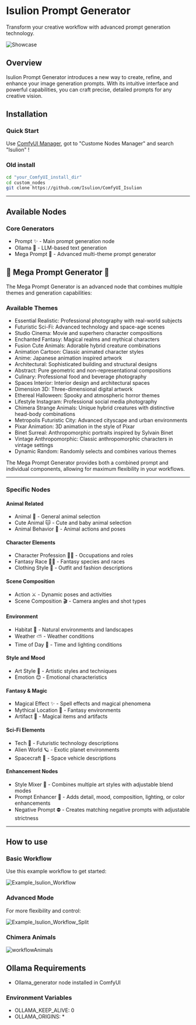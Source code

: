 # Isulion Prompt Generator

Transform your creative workflow with advanced prompt generation technology.

![Showcase](https://github.com/user-attachments/assets/56d69f0a-d840-42de-93ef-5378293263ee)

## Overview

Isulion Prompt Generator introduces a new way to create, refine, and enhance your image generation prompts. With its intuitive interface and powerful capabilities, you can craft precise, detailed prompts for any creative vision.

## Installation

### Quick Start

Use [ComfyUI Manager](https://github.com/ltdrdata/ComfyUI-Manager), got to "Custome Nodes Manager" and search  "Isulion" !

### Old install

```bash
cd "your_ComfyUI_install_dir"
cd custom_nodes
git clone https://github.com/Isulion/ComfyUI_Isulion
```

--------------

## Available Nodes

### Core Generators

- Prompt  ✨ - Main prompt generation node
- Ollama  🤖 - LLM-based text generation
- Mega Prompt 🎯 - Advanced multi-theme prompt generator

## 🎯 Mega Prompt Generator 🎯

The Mega Prompt Generator is an advanced node that combines multiple themes and generation capabilities:

### Available Themes

- Essential Realistic: Professional photography with real-world subjects
- Futuristic Sci-Fi: Advanced technology and space-age scenes
- Studio Cinema: Movie and superhero character compositions
- Enchanted Fantasy: Magical realms and mythical characters
- Fusion Cute Animals: Adorable hybrid creature combinations
- Animation Cartoon: Classic animated character styles
- Anime: Japanese animation inspired artwork
- Architectural: Sophisticated building and structural designs
- Abstract: Pure geometric and non-representational compositions
- Culinary: Professional food and beverage photography
- Spaces Interior: Interior design and architectural spaces
- Dimension 3D: Three-dimensional digital artwork
- Ethereal Halloween: Spooky and atmospheric horror themes
- Lifestyle Instagram: Professional social media photography
- Chimera Strange Animals: Unique hybrid creatures with distinctive head-body combinations
- Metropolis Futuristic City: Advanced cityscape and urban environments
- Pixar Animation: 3D animation in the style of Pixar
- Binet Surreal: Anthropomorphic portraits inspired by Sylvain Binet
- Vintage Anthropomorphic: Classic anthropomorphic characters in vintage settings
- Dynamic Random: Randomly selects and combines various themes

The Mega Prompt Generator provides both a combined prompt and individual components, allowing for maximum flexibility in your workflows.

--------------

### Specific Nodes

#### Animal Related

- Animal 🦁 - General animal selection
- Cute Animal 🐱 - Cute and baby animal selection
- Animal Behavior 🦊 - Animal actions and poses

#### Character Elements

- Character Profession 👨‍🍳 - Occupations and roles
- Fantasy Race 🧝‍♂️ - Fantasy species and races
- Clothing Style 👔 - Outfit and fashion descriptions

#### Scene Composition

- Action ⚔️ - Dynamic poses and activities
- Scene Composition 🎬 - Camera angles and shot types

#### Environment

- Habitat 🌲 - Natural environments and landscapes
- Weather ⛅ - Weather conditions
- Time of Day 🌅 - Time and lighting conditions

#### Style and Mood

- Art Style 🎨 - Artistic styles and techniques
- Emotion 😊 - Emotional characteristics

#### Fantasy & Magic

- Magical Effect ✨ - Spell effects and magical phenomena
- Mythical Location 🏰 - Fantasy environments
- Artifact 📿 - Magical items and artifacts

#### Sci-Fi Elements

- Tech 🤖 - Futuristic technology descriptions
- Alien World 🪐 - Exotic planet environments
- Spacecraft 🚀 - Space vehicle descriptions

#### Enhancement Nodes

- Style Mixer 🎨 - Combines multiple art styles with adjustable blend modes
- Prompt Enhancer 📝 - Adds detail, mood, composition, lighting, or color enhancements
- Negative Prompt ⛔ - Creates matching negative prompts with adjustable strictness

--------------

## How to use

### Basic Workflow

Use this example workflow to get started:

![Example_Isulion_Workflow](https://github.com/user-attachments/assets/ba6d7eaa-c068-4f88-a2c9-fb07aa95052b)

### Advanced Mode

For more flexibility and control:

![Example_Isulion_Workflow_Split](https://github.com/user-attachments/assets/e578ff7a-0c03-47a1-900f-a7e209a64914)

### Chimera Animals

![workflowAnimals](https://github.com/user-attachments/assets/afd6916a-22d0-4c4b-9989-9b78b9eaf83f)

## Ollama Requirements

- Ollama_generator node installed in ComfyUI

### Environment Variables

- OLLAMA_KEEP_ALIVE: 0
- OLLAMA_ORIGINS: *